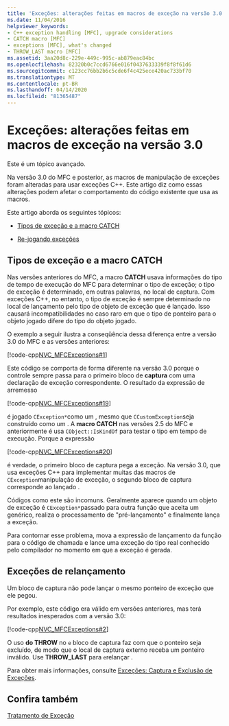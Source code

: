 ```yaml
---
title: 'Exceções: alterações feitas em macros de exceção na versão 3.0'
ms.date: 11/04/2016
helpviewer_keywords:
- C++ exception handling [MFC], upgrade considerations
- CATCH macro [MFC]
- exceptions [MFC], what's changed
- THROW_LAST macro [MFC]
ms.assetid: 3aa20d8c-229e-449c-995c-ab879eac84bc
ms.openlocfilehash: 82320b0c7ccd6766e016f0437633339f8f8f61d6
ms.sourcegitcommit: c123cc76bb2b6c5cde6f4c425ece420ac733bf70
ms.translationtype: MT
ms.contentlocale: pt-BR
ms.lasthandoff: 04/14/2020
ms.locfileid: "81365487"
---
```

# <a name="exceptions-changes-to-exception-macros-in-version-30"></a>Exceções: alterações feitas em macros de exceção na versão 3.0

Este é um tópico avançado.

Na versão 3.0 do MFC e posterior, as macros de manipulação de exceções foram alteradas para usar exceções C++. Este artigo diz como essas alterações podem afetar o comportamento do código existente que usa as macros.

Este artigo aborda os seguintes tópicos:

- [Tipos de exceção e a macro CATCH](#_core_exception_types_and_the_catch_macro)

- [Re-jogando exceções](#_core_re.2d.throwing_exceptions)

## <a name="exception-types-and-the-catch-macro"></a><a name="_core_exception_types_and_the_catch_macro"></a>Tipos de exceção e a macro CATCH

Nas versões anteriores do MFC, a macro **CATCH** usava informações do tipo de tempo de execução do MFC para determinar o tipo de exceção; o tipo de exceção é determinado, em outras palavras, no local de captura. Com exceções C++, no entanto, o tipo de exceção é sempre determinado no local de lançamento pelo tipo de objeto de exceção que é lançado. Isso causará incompatibilidades no caso raro em que o tipo de ponteiro para o objeto jogado difere do tipo do objeto jogado.

O exemplo a seguir ilustra a conseqüência dessa diferença entre a versão 3.0 do MFC e as versões anteriores:

[!code-cpp[NVC_MFCExceptions#1](../mfc/codesnippet/cpp/exceptions-changes-to-exception-macros-in-version-3-0_1.cpp)]

Este código se comporta de forma diferente na versão 3.0 porque o controle sempre passa para o primeiro bloco de **captura** com uma declaração de exceção correspondente. O resultado da expressão de arremesso

[!code-cpp[NVC_MFCExceptions#19](../mfc/codesnippet/cpp/exceptions-changes-to-exception-macros-in-version-3-0_2.cpp)]

é jogado `CException*`como um , mesmo que `CCustomException`seja construído como um . A **macro CATCH** nas versões 2.5 do MFC e anteriormente é usa `CObject::IsKindOf` para testar o tipo em tempo de execução. Porque a expressão

[!code-cpp[NVC_MFCExceptions#20](../mfc/codesnippet/cpp/exceptions-changes-to-exception-macros-in-version-3-0_3.cpp)]

é verdade, o primeiro bloco de captura pega a exceção. Na versão 3.0, que usa exceções C++ para implementar muitas das macros de `CException`manipulação de exceção, o segundo bloco de captura corresponde ao lançado .

Códigos como este são incomuns. Geralmente aparece quando um objeto de exceção é `CException*`passado para outra função que aceita um genérico, realiza o processamento de "pré-lançamento" e finalmente lança a exceção.

Para contornar esse problema, mova a expressão de lançamento da função para o código de chamada e lance uma exceção do tipo real conhecido pelo compilador no momento em que a exceção é gerada.

## <a name="re-throwing-exceptions"></a><a name="_core_re.2d.throwing_exceptions"></a>Exceções de relançamento

Um bloco de captura não pode lançar o mesmo ponteiro de exceção que ele pegou.

Por exemplo, este código era válido em versões anteriores, mas terá resultados inesperados com a versão 3.0:

[!code-cpp[NVC_MFCExceptions#2](../mfc/codesnippet/cpp/exceptions-changes-to-exception-macros-in-version-3-0_4.cpp)]

O uso **do THROW** no `e` bloco de captura faz com que o ponteiro seja excluído, de modo que o local de captura externo receba um ponteiro inválido. Use **THROW_LAST** para `e`relançar .

Para obter mais informações, consulte [Exceções: Captura e Exclusão de Exceções](../mfc/exceptions-catching-and-deleting-exceptions.md).

## <a name="see-also"></a>Confira também

[Tratamento de Exceção](../mfc/exception-handling-in-mfc.md)
